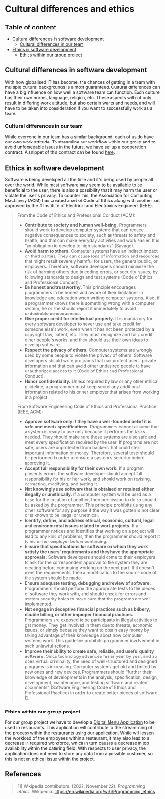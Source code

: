 # Cultural differences and ethics

## Table of content
- [Cultural differences in software development](#cultural-differences-in-software-development)
	- [Cultural differences in our team](#cultural-differences-in-our-team)
- [Ethics in software development](#ethics-in-software-development)
	- [Ethics within our group project](#ethics-within-our-group-project)

## Cultural differences in software development
With how globalised IT has become, the chances of getting in a team with multiple cultural backgrounds is almost guaranteed. Cultural differences can have a big influence on how well a software team can function. Each culture has their own norms, language, religion, etc. These aspects will not only result in differing work attitude, but also certain wants and needs, and will have to be taken into consideration if you want to successfully work as a team.

### Cultural differences in our team
While everyone in our team has a similar background, each of us do have our own work attitude. To streamline our workflow within our group and to avoid unforseeable issues in the future, we have set up a cooperation contract. A snippet of this contract can be found [here](../docs/cooperation-contract.md).

## Ethics in software development
Software is being developed all the time and it's being used by people all over the world. While most software may seem to be available to be beneficial to the user, there is also a possibility that it may harm the user or violate the user's privacy. To counter this, the Association for Computing Machinery (ACM) has created a set of Code of Ethics along with another set approved by the # Institute of Electrical and Electronics Engineers (IEEE).
> From the Code of Ethics and Professional Conduct (ACM):
> - **Contribute to society and human well-being.** Programmers should work to develop computer systems that can reduce negative consequences to society, such as threats to safety and health, and that can make everyday activities and work easier. It is “an obligation to develop to high standards” (Savage).
> - **Avoid harm to others.** Computer systems have an indirect impact on third parties. They can cause loss of information and resources that might result severely harmful for users, the general public, or employers. Therefore, software developers should minimize the risk of harming others due to coding errors, or security issues, by following standards to design and test systems (Code of Ethics and Professional Conduct).
> - **Be honest and trustworthy.** This principle encourages programmers to be honest and aware of their limitations in knowledge and education when writing computer systems. Also, if a programmer knows there is something wrong with a computer system, he or she should report it immediately to avoid undesirable consequences.
> - **Give proper credit for intellectual property.** It is mandatory for every software developer to never use and take credit for someone else's work, even when it has not been protected by a copyright law, patent, etc. They must recognize and fully credit other people's works, and they should use their own ideas to develop software.
> - **Respect the privacy of others.** Computer systems are wrongly used by some people to violate the privacy of others. Software developers should write programs that can protect users’ private information and that can avoid other undesired people to have unauthorized access to it (Code of Ethics and Professional Conduct).
> - **Honor confidentiality.** Unless required by law or any other ethical guideline, a programmer must keep secret any additional information related to his or her employer that arises from working in a project.
>
> From Software Engineering Code of Ethics and Professional Practice (IEEE, ACM): 
> - **Approve software only if they have a well-founded belief it is safe and meets specifications.** Programmers cannot assume that a system is ready to use only because it performs the tasks needed. They should make sure these systems are also safe and meet every specification required by the user. If programs are not safe, users are unprotected from hackers that could steal important information or money. Therefore, several tests should be performed in order to ensure a system's security before approving it.
> - **Accept full responsibility for their own work.** If a program presents errors, the software developer should accept full responsibility for his or her work, and should work on revising, correcting, modifying, and testing it.
> - **Not knowingly use software that is obtained or retained either illegally or unethically.** If a computer system will be used as a base for the creation of another, then permission to do so should be asked by the programmer. This principle prohibits using any other software for any purpose if the way it was gotten is not clear or is known to be illegal or unethical.
> - **Identify, define, and address ethical, economic, cultural, legal and environmental issues related to work projects.** If a programmer notices and identifies that working on a project will lead to any kind of problems, then the programmer should report it to his or her employer before continuing.
> - **Ensure that specifications for software on which they work satisfy the users’ requirements and they have the appropriate approvals.** Software developers should come to their employers to ask for the correspondent approval to the system they are creating before continuing working on the next part. If it doesn't meet the requirements, then a modification to the source code of the system should be made.
> - **Ensure adequate testing, debugging and review of software.** Programmers should perform the appropriate tests to the pieces of software they work with, and should check for errors and system security holes to make sure that the programs are well implemented.
> - **Not engage in deceptive financial practices such as bribery, double billing, or other improper financial practices.** Programmers are exposed to be participants in illegal activities to get money. They get involved in them due to threats, economic issues, or simply because they want to obtain easy money by taking advantage of their knowledge about how computer systems work. This guideline prohibits programmer involvement in such unlawful actions.
> - **Improve their ability to create safe, reliable, and useful quality software.** Since technology advances faster year by year, and so does virtual criminality, the need of well-structured and designed programs is increasing. Computer systems get old and limited by new ones and new devices. Programmers should “further their knowledge of developments in the analysis, specification, design, development, maintenance, and testing software and related documents” (Software Engineering Code of Ethics and Professional Practice) in order to create better pieces of software.<sup>[[1]](#wiki-ethics)</sup>

### Ethics within our group project
For our group project we have to develop a [Digital Menu Application](../design&analysis/digital-menu-application-project-description.md) to be used in restaurants. This application will contribute to the streamlining of the process within the restaurants using our application. While will lessen the workload of the employees within a restaurant, it may also lead to a decrease in required workforce, which in turn causes a decrease in job availability within the catering field. With respects to user privacy, the application does not need to store any data from a possible customer, so this is not an ethical issue within the project.

## References
>[1] <a name="wiki-ethics"></a> Wikipedia contributors. (2022, November 22). _Programming ethics_. Wikipedia. https://en.wikipedia.org/wiki/Programming_ethics
